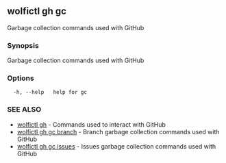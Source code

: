 ## wolfictl gh gc

Garbage collection commands used with GitHub

### Synopsis

Garbage collection commands used with GitHub

### Options

```
  -h, --help   help for gc
```

### SEE ALSO

* [wolfictl gh](wolfictl_gh.md)	 - Commands used to interact with GitHub
* [wolfictl gh gc branch](wolfictl_gh_gc_branch.md)	 - Branch garbage collection commands used with GitHub
* [wolfictl gh gc issues](wolfictl_gh_gc_issues.md)	 - Issues garbage collection commands used with GitHub


